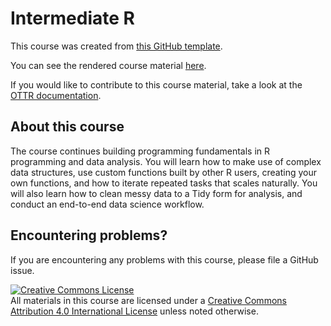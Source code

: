 # Intermediate R

This course was created from [this GitHub template](https://github.com/jhudsl/OTTR_Template).

You can see the rendered course material [here](https://hutchdatascience.org/Intermediate_R/).

If you would like to contribute to this course material, take a look at the [OTTR documentation](https://www.ottrproject.org/).

## About this course

The course continues building programming fundamentals in R programming and data analysis. You will learn how to make use of complex data structures, use custom functions built by other R users, creating your own functions, and how to iterate repeated tasks that scales naturally. You will also learn how to clean messy data to a Tidy form for analysis, and conduct an end-to-end data science workflow. 

## Encountering problems?

If you are encountering any problems with this course, please file a GitHub issue.

<a rel="license" href="http://creativecommons.org/licenses/by/4.0/"><img alt="Creative Commons License" style="border-width:0" src="https://i.creativecommons.org/l/by/4.0/88x31.png" /></a><br />All materials in this course are licensed under a <a rel="license" href="http://creativecommons.org/licenses/by/4.0/">Creative Commons Attribution 4.0 International License</a> unless noted otherwise.

